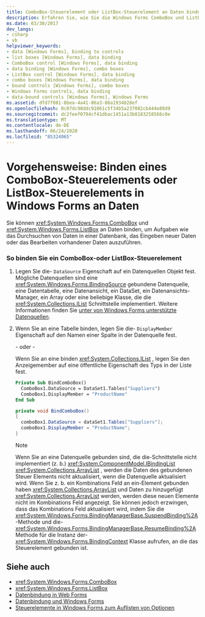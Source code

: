 ```yaml
---
title: ComboBox-Steuerelement oder ListBox-Steuerelement an Daten binden
description: Erfahren Sie, wie Sie die Windows Forms ComboBox und ListBox an Daten binden, um Aufgaben wie das Durchsuchen von Daten in einer Datenbank, das Eingeben neuer Daten oder das Bearbeiten vorhandener Daten auszuführen.
ms.date: 03/30/2017
dev_langs:
- csharp
- vb
helpviewer_keywords:
- data [Windows Forms], binding to controls
- list boxes [Windows Forms], data binding
- ComboBox control [Windows Forms], data binding
- data binding [Windows Forms], combo boxes
- ListBox control [Windows Forms], data binding
- combo boxes [Windows Forms], data binding
- bound controls [Windows Forms], combo boxes
- Windows Forms controls, data binding
- data-bound controls [Windows Forms], Windows Forms
ms.assetid: dfd7f081-8bea-4a41-86a3-86a1934828ef
ms.openlocfilehash: 0c07dc90ddc91061c5f34b5a237082cb444e89d9
ms.sourcegitcommit: dc2feef0794cf41dbac1451a13b8183258566c0e
ms.translationtype: MT
ms.contentlocale: de-DE
ms.lasthandoff: 06/24/2020
ms.locfileid: "85324065"
---
```

# <a name="how-to-bind-a-windows-forms-combobox-or-listbox-control-to-data"></a>Vorgehensweise: Binden eines ComboBox-Steuerelements oder ListBox-Steuerelements in Windows Forms an Daten
Sie können <xref:System.Windows.Forms.ComboBox> und <xref:System.Windows.Forms.ListBox> an Daten binden, um Aufgaben wie das Durchsuchen von Daten in einer Datenbank, das Eingeben neuer Daten oder das Bearbeiten vorhandener Daten auszuführen.  
  
### <a name="to-bind-a-combobox-or-listbox-control"></a>So binden Sie ein ComboBox-oder ListBox-Steuerelement  
  
1. Legen Sie die- `DataSource` Eigenschaft auf ein Datenquellen Objekt fest. Mögliche Datenquellen sind eine <xref:System.Windows.Forms.BindingSource> gebundene Datenquelle, eine Datentabelle, eine Datenansicht, ein DataSet, ein Datenansichts-Manager, ein Array oder eine beliebige Klasse, die die <xref:System.Collections.IList> Schnittstelle implementiert. Weitere Informationen finden Sie [unter von Windows Forms unterstützte Datenquellen](../data-sources-supported-by-windows-forms.md).  
  
2. Wenn Sie an eine Tabelle binden, legen Sie die- `DisplayMember` Eigenschaft auf den Namen einer Spalte in der Datenquelle fest.  
  
     \- oder -  
  
     Wenn Sie an eine binden <xref:System.Collections.IList> , legen Sie den Anzeigemember auf eine öffentliche Eigenschaft des Typs in der Liste fest.  
  
    ```vb  
    Private Sub BindComboBox()  
      ComboBox1.DataSource = DataSet1.Tables("Suppliers")  
      ComboBox1.DisplayMember = "ProductName"  
    End Sub  
    ```  
  
    ```csharp  
    private void BindComboBox()  
    {  
      comboBox1.DataSource = dataSet1.Tables["Suppliers"];  
      comboBox1.DisplayMember = "ProductName";  
    }  
    ```  
  
    > [!NOTE]
    > Wenn Sie an eine Datenquelle gebunden sind, die die-Schnittstelle nicht implementiert (z. b.) <xref:System.ComponentModel.IBindingList> <xref:System.Collections.ArrayList> , werden die Daten des gebundenen Steuer Elements nicht aktualisiert, wenn die Datenquelle aktualisiert wird. Wenn Sie z. b. ein Kombinations Feld an ein-Element gebunden haben <xref:System.Collections.ArrayList> und Daten zu hinzugefügt <xref:System.Collections.ArrayList> werden, werden diese neuen Elemente nicht im Kombinations Feld angezeigt. Sie können jedoch erzwingen, dass das Kombinations Feld aktualisiert wird, indem Sie die <xref:System.Windows.Forms.BindingManagerBase.SuspendBinding%2A> -Methode und die- <xref:System.Windows.Forms.BindingManagerBase.ResumeBinding%2A> Methode für die Instanz der- <xref:System.Windows.Forms.BindingContext> Klasse aufrufen, an die das Steuerelement gebunden ist.  
  
## <a name="see-also"></a>Siehe auch

- <xref:System.Windows.Forms.ComboBox>
- <xref:System.Windows.Forms.ListBox>
- [Datenbindung in Web Forms](../windows-forms-data-binding.md)
- [Datenbindung und Windows Forms](../data-binding-and-windows-forms.md)
- [Steuerelemente in Windows Forms zum Auflisten von Optionen](windows-forms-controls-used-to-list-options.md)
